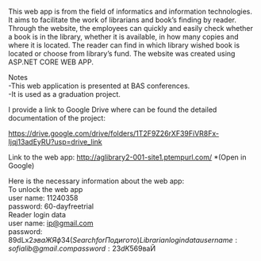 This web app is from the field of informatics and information technologies. It aims to facilitate the work of librarians and book’s finding by reader. Through the website, the employees can quickly and easily check whether a book is in the library, whether it is available, in how many copies and where it is located. The reader can find in which library wished book is located or choose from library’s fund. The website was created using ASP.NET CORE WEB APP.

Notes                                  
-This web application is presented at BAS conferences.                    
-It is used as a graduation project.

I provide a link to Google Drive where can be found the detailed documentation of the project:

https://drive.google.com/drive/folders/1T2F9Z26rXF39FiVR8Fx-Ijqj13adEyRU?usp=drive_link

Link to the web app:
http://aglibrary2-001-site1.ptempurl.com/ 
*(Open in Google)

Here is the necessary information about the web app:  
To unlock the web app  
user name: 11240358  
password: 60-dayfreetrial  
Reader login data  
user name: ip@gmail.com  
password: 89dLx2$эваЖЯф34  
(Search for Под игото)  
Librarian login data  
user name: sofialib@gmail.com  
password: 23dK56$9ваЙ  
